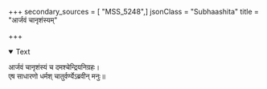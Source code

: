 +++
secondary_sources = [ "MSS_5248",]
jsonClass = "Subhaashita"
title = "आर्जवं चानृशंस्यम्"

+++

<details open><summary>Text</summary>

आर्जवं चानृशंस्यं च दमश्चेन्द्रियनिग्रहः।  
एष साधारणो धर्मश् चातुर्वर्ण्येऽब्रवीन् मनुः॥
</details>
